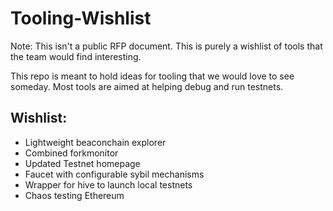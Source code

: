 # Tooling-Wishlist

Note: This isn't a public RFP document. This is purely a wishlist of tools that the team would find interesting.

This repo is meant to hold ideas for tooling that we would love to see someday. Most tools are aimed at helping debug 
and run testnets. 

## Wishlist:
- Lightweight beaconchain explorer
- Combined forkmonitor
- Updated Testnet homepage
- Faucet with configurable sybil mechanisms
- Wrapper for hive to launch local testnets
- Chaos testing Ethereum